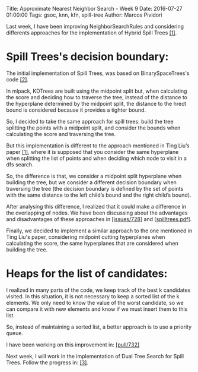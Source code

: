 Title: Approximate Nearest Neighbor Search - Week 9
Date: 2016-07-27 01:00:00
Tags: gsoc, knn, kfn, spill-tree
Author: Marcos Pividori

Last week, I have been improving NeighborSearchRules and considering differents approaches for the implementation of Hybrid Spill Trees [[1]](http://machinelearning.wustl.edu/mlpapers/paper_files/NIPS2005_187.pdf).

# Spill Trees's decision boundary:

The initial implementation of Spill Trees, was based on BinarySpaceTrees's code [[2]](http://github.com/mlpack/mlpack/tree/master/src/mlpack/core/tree/binary_space_tree).

In mlpack, KDTrees are built using the midpoint split but, when calculating the score and deciding how to traverse the tree, instead of the distance to the hyperplane determined by the midpoint split, the distance to the hrect bound is considered because it provides a tighter bound.

So, I decided to take the same approach for spill trees: build the tree splitting the points with a midpoint split, and consider the bounds when calculating the score and traversing the tree.

But this implementation is different to the approach mentioned in Ting Liu’s paper [[1]](http://machinelearning.wustl.edu/mlpapers/paper_files/NIPS2005_187.pdf), where it is supposed that you consider the same hyperplane when splitting the list of points and when deciding which node to visit in a dfs search.

So, the difference is that, we consider a midpoint split hyperplane when building the tree, but we consider a different decision boundary when traversing the tree (the decision boundary is defined by the set of points with the same distance to the left child’s bound and the right child’s bound).

After analysing this difference, I realized that it could make a difference in the overlapping of nodes.
We have been discussing about the advantages and disadvantages of these approaches in [[issues/728]](http://github.com/mlpack/mlpack/issues/728) and
[[spilltrees.pdf]](http://github.com/mlpack/mlpack/files/372825/spilltrees.pdf).

Finally, we decided to implement a similar approach to the one mentioned in Ting Liu's paper, considering midpoint cutting hyperplanes when calculating the score, the same hyperplanes that are considered when building the tree.

# Heaps for the list of candidates:

I realized in many parts of the code, we keep track of the best k candidates visited. In this situation, it is not necessary to keep a sorted list of the k elements. We only need to know the value of the worst candidate, so we can compare it with new elements and know if we must insert them to this list.

So, instead of maintaining a sorted list, a better approach is to use a priority queue.

I have been working on this improvement in: [[pull/732]](http://github.com/mlpack/mlpack/pull/732)

Next week, I will work in the implementation of Dual Tree Search for Spill Trees. Follow the progress in: [[3]](https://github.com/MarcosPividori/mlpack/tree/spill-trees/src/mlpack/core/tree/spill_tree).
